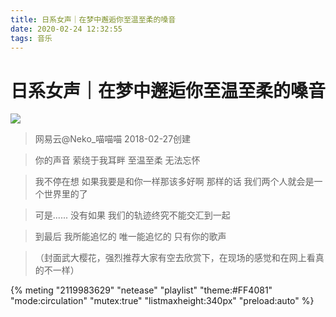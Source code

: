 ```yaml
---
title: 日系女声｜在梦中邂逅你至温至柔的嗓音
date: 2020-02-24 12:32:55
tags: 音乐
---
```


# 日系女声｜在梦中邂逅你至温至柔的嗓音
![](https://p1.music.126.net/XKow37ySTBMa6H9SLUCIyg==/109951163257096836.jpg?param=200y200) 
> 网易云@Neko_喵喵喵     2018-02-27创建

>你的声音
 萦绕于我耳畔
 至温至柔
 无法忘怀

>我不停在想
 如果我要是和你一样那该多好啊
 那样的话
 我们两个人就会是一个世界里的了

>可是......
 没有如果
 我们的轨迹终究不能交汇到一起

>到最后
 我所能追忆的
 唯一能追忆的
 只有你的歌声

>（封面武大樱花，强烈推荐大家有空去欣赏下，在现场的感觉和在网上看真的不一样）
 
{% meting "2119983629" "netease" "playlist" "theme:#FF4081" "mode:circulation" "mutex:true" "listmaxheight:340px" "preload:auto" %}